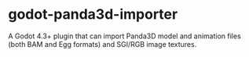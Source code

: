# godot-panda3d-importer
 A Godot 4.3+ plugin that can import Panda3D model and animation files (both BAM and Egg formats) and SGI/RGB image textures.
